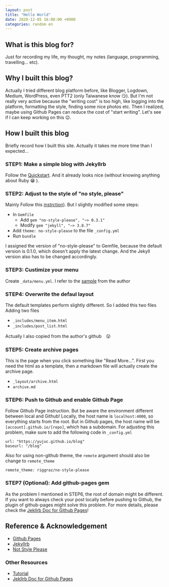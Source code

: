 ```yaml
---
layout: post
title: "Hello World"
date: 2020-12-05 16:00:00 +0900
categories: random en
---
```


## What is this blog for?

Just for recording my life, my thought, my notes (language, programming, travelling... etc).

## Why I built this blog?

Actually I tried different blog platform before, like Blogger, Logdown, Medium, WordPress, even PTT2 (only Taiwanese know 😏). But I'm not really very active because the "writing cost" is too high, like logging into the platform, formatting the style, finding some nice photos etc. Then I realized, maybe using Github Pages can reduce the cost of "start writing". Let's see if I can keep working on this 😉.

## How I built this blog
Briefly record how I built this site. Actually it takes me more time than I expected...

### STEP1: Make a simple blog with Jekyllrb
Follow the [Quickstart](https://jekyllrb.com/docs/). And it already looks nice (without knowing anything about Ruby 😁 ). 

### STEP2: Adjust to the style of "no style, please"
Mainly Follow this [instrction](https://jekyll-themes.com/no-style-please/#github-pages-installation)). But I slightly modified some steps:

- In `Gemfile`
    - Add `gem "no-style-please", "~> 0.3.1"`
    - Modify `gem "jekyll", "~> 3.8.7"`
- Add `theme: no-style-please` to the file `_config.yml`
- Run `bundle`
    
I assigned the version of "no-style-please" to Gemfile, because the default version is 0.1.0, which doesn't apply the latest change. And the Jekyll version also has to be changed accordingly.

### STEP3: Custimize your menu 
Create `_data/menu.yml`. I refer to the [sample](https://github.com/riggraz/no-style-please/blob/master/_data/menu.yml) from the author

### STEP4: Overwrite the defaul layout
The default templates perform slightly different. So I added this two files
Adding two files

- `_includes/menu_item.html`
- `_includes/post_list.html`

 Actually I also copied from the author's github　😛

### STEP5: Create archive pages
This is the page when you click something like "Read More...". First you need the html as a template, then a markdown file will actually create the archive page.

- `_layout/archive.html`
- `archive.md`

### STEP6: Push to Github and enable Github Page
Follow Github Page instruction. But be aware the environment different between local and Github! Locally, the host name is `localhost:4000`, so everything starts from the root. But in Github pages, the host name will be `[account].github.io/[repo]`, which has a subdomain. For adjusting this problem, make sure to add the following code in `_config.yml`
```
url: "https://yujuc.github.io/blog"
baseurl: "/blog"
```
Also for using non-github theme, the `remote` argument should also be change to `remote_theme`
```
remote_theme: riggraz/no-style-please
``` 

### STEP7 (Optional): Add github-pages gem
As the problem I mentioned in STEP6, the root of domain might be different. If you want to always check your post locally before pushing to Github, the plugin of github-pages might solve this problem. For more details, please check the [Jekllrb Doc for Github Pages](https://jekyllrb.com/docs/github-pages/#the-github-pages-gem)!


## Reference & Acknowledgement
- [Github Pages](https://pages.github.com/)
- [Jekyllrb](https://jekyllrb.com/)
- [Not Style Please](https://jekyll-themes.com/no-style-please/)

### Other Resources
- [Tutorial](http://jmcglone.com/guides/github-pages/)
- [Jekllrb Doc for Github Pages](https://jekyllrb.com/docs/github-pages/)
